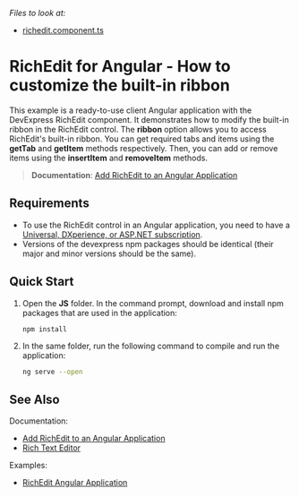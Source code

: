 *Files to look at:*
* [richedit.component.ts](./JS/src/app/richedit/richedit.component.ts)

# RichEdit for Angular - How to customize the built-in ribbon

This example is a ready-to-use client Angular application with the DevExpress RichEdit component. It demonstrates how to modify the built-in ribbon in the RichEdit control. 
The **ribbon** option allows you to access RichEdit's built-in ribbon. You can get required tabs and items using the **getTab** and **getItem** methods respectively. 
Then, you can add or remove items using the **insertItem** and **removeItem** methods.


> **Documentation**: [Add RichEdit to an Angular Application](https://docs.devexpress.com/AspNetCore/400972/office-inspired-controls/controls/rich-edit/angular)

## Requirements
* To use the RichEdit control in an Angular application, you need to have a [Universal, DXperience, or ASP.NET subscription](https://www.devexpress.com/buy/net/).
* Versions of the devexpress npm packages should be identical (their major and minor versions should be the same).

## Quick Start

1. Open the **JS** folder. In the command prompt, download and install npm packages that are used in the application:

    ```
    npm install
    ```

2. In the same folder, run the following command to compile and run the application:

    ```bash
    ng serve --open
    ```

## See Also
Documentation:
- [Add RichEdit to an Angular Application](https://docs.devexpress.com/AspNetCore/400972/office-inspired-controls/controls/rich-edit/angular)
- [Rich Text Editor](https://docs.devexpress.com/AspNetCore/400373/office-inspired-controls/controls/rich-edit)

Examples:
- [RichEdit Angular Application](https://github.com/DevExpress-Examples/richedit-angular-app)
